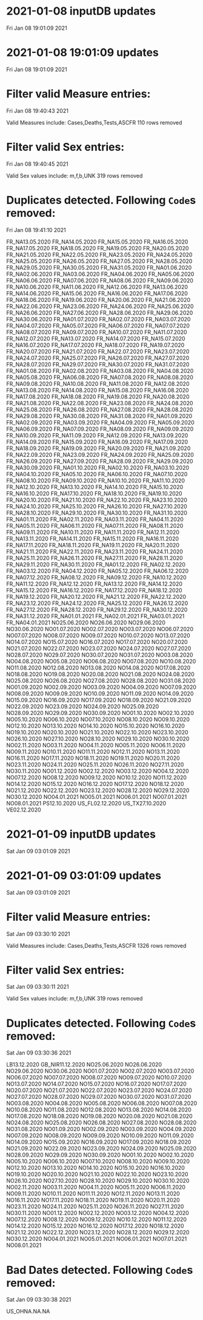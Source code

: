 
# 2021-01-08 inputDB updates 
 Fri Jan 08 19:01:09 2021 


# 2021-01-08 19:01:09 updates 
 Fri Jan 08 19:01:09 2021 


# Filter valid Measure entries: 
 Fri Jan 08 19:40:43 2021 

Valid Measures include: Cases,Deaths,Tests,ASCFR
 110 rows removed
# Filter valid Sex entries: 
 Fri Jan 08 19:40:45 2021 

Valid Sex values include: m,f,b,UNK
 319 rows removed
# Duplicates detected. Following `Code`s removed: 
 Fri Jan 08 19:41:10 2021 

FR_NA13.05.2020
FR_NA14.05.2020
FR_NA15.05.2020
FR_NA16.05.2020
FR_NA17.05.2020
FR_NA18.05.2020
FR_NA19.05.2020
FR_NA20.05.2020
FR_NA21.05.2020
FR_NA22.05.2020
FR_NA23.05.2020
FR_NA24.05.2020
FR_NA25.05.2020
FR_NA26.05.2020
FR_NA27.05.2020
FR_NA28.05.2020
FR_NA29.05.2020
FR_NA30.05.2020
FR_NA31.05.2020
FR_NA01.06.2020
FR_NA02.06.2020
FR_NA03.06.2020
FR_NA04.06.2020
FR_NA05.06.2020
FR_NA06.06.2020
FR_NA07.06.2020
FR_NA08.06.2020
FR_NA09.06.2020
FR_NA10.06.2020
FR_NA11.06.2020
FR_NA12.06.2020
FR_NA13.06.2020
FR_NA14.06.2020
FR_NA15.06.2020
FR_NA16.06.2020
FR_NA17.06.2020
FR_NA18.06.2020
FR_NA19.06.2020
FR_NA20.06.2020
FR_NA21.06.2020
FR_NA22.06.2020
FR_NA23.06.2020
FR_NA24.06.2020
FR_NA25.06.2020
FR_NA26.06.2020
FR_NA27.06.2020
FR_NA28.06.2020
FR_NA29.06.2020
FR_NA30.06.2020
FR_NA01.07.2020
FR_NA02.07.2020
FR_NA03.07.2020
FR_NA04.07.2020
FR_NA05.07.2020
FR_NA06.07.2020
FR_NA07.07.2020
FR_NA08.07.2020
FR_NA09.07.2020
FR_NA10.07.2020
FR_NA11.07.2020
FR_NA12.07.2020
FR_NA13.07.2020
FR_NA14.07.2020
FR_NA15.07.2020
FR_NA16.07.2020
FR_NA17.07.2020
FR_NA18.07.2020
FR_NA19.07.2020
FR_NA20.07.2020
FR_NA21.07.2020
FR_NA22.07.2020
FR_NA23.07.2020
FR_NA24.07.2020
FR_NA25.07.2020
FR_NA26.07.2020
FR_NA27.07.2020
FR_NA28.07.2020
FR_NA29.07.2020
FR_NA30.07.2020
FR_NA31.07.2020
FR_NA01.08.2020
FR_NA02.08.2020
FR_NA03.08.2020
FR_NA04.08.2020
FR_NA05.08.2020
FR_NA06.08.2020
FR_NA07.08.2020
FR_NA08.08.2020
FR_NA09.08.2020
FR_NA10.08.2020
FR_NA11.08.2020
FR_NA12.08.2020
FR_NA13.08.2020
FR_NA14.08.2020
FR_NA15.08.2020
FR_NA16.08.2020
FR_NA17.08.2020
FR_NA18.08.2020
FR_NA19.08.2020
FR_NA20.08.2020
FR_NA21.08.2020
FR_NA22.08.2020
FR_NA23.08.2020
FR_NA24.08.2020
FR_NA25.08.2020
FR_NA26.08.2020
FR_NA27.08.2020
FR_NA28.08.2020
FR_NA29.08.2020
FR_NA30.08.2020
FR_NA31.08.2020
FR_NA01.09.2020
FR_NA02.09.2020
FR_NA03.09.2020
FR_NA04.09.2020
FR_NA05.09.2020
FR_NA06.09.2020
FR_NA07.09.2020
FR_NA08.09.2020
FR_NA09.09.2020
FR_NA10.09.2020
FR_NA11.09.2020
FR_NA12.09.2020
FR_NA13.09.2020
FR_NA14.09.2020
FR_NA15.09.2020
FR_NA16.09.2020
FR_NA17.09.2020
FR_NA18.09.2020
FR_NA19.09.2020
FR_NA20.09.2020
FR_NA21.09.2020
FR_NA22.09.2020
FR_NA23.09.2020
FR_NA24.09.2020
FR_NA25.09.2020
FR_NA26.09.2020
FR_NA27.09.2020
FR_NA28.09.2020
FR_NA29.09.2020
FR_NA30.09.2020
FR_NA01.10.2020
FR_NA02.10.2020
FR_NA03.10.2020
FR_NA04.10.2020
FR_NA05.10.2020
FR_NA06.10.2020
FR_NA07.10.2020
FR_NA08.10.2020
FR_NA09.10.2020
FR_NA10.10.2020
FR_NA11.10.2020
FR_NA12.10.2020
FR_NA13.10.2020
FR_NA14.10.2020
FR_NA15.10.2020
FR_NA16.10.2020
FR_NA17.10.2020
FR_NA18.10.2020
FR_NA19.10.2020
FR_NA20.10.2020
FR_NA21.10.2020
FR_NA22.10.2020
FR_NA23.10.2020
FR_NA24.10.2020
FR_NA25.10.2020
FR_NA26.10.2020
FR_NA27.10.2020
FR_NA28.10.2020
FR_NA29.10.2020
FR_NA30.10.2020
FR_NA31.10.2020
FR_NA01.11.2020
FR_NA02.11.2020
FR_NA03.11.2020
FR_NA04.11.2020
FR_NA05.11.2020
FR_NA06.11.2020
FR_NA07.11.2020
FR_NA08.11.2020
FR_NA09.11.2020
FR_NA10.11.2020
FR_NA11.11.2020
FR_NA12.11.2020
FR_NA13.11.2020
FR_NA14.11.2020
FR_NA15.11.2020
FR_NA16.11.2020
FR_NA17.11.2020
FR_NA18.11.2020
FR_NA19.11.2020
FR_NA20.11.2020
FR_NA21.11.2020
FR_NA22.11.2020
FR_NA23.11.2020
FR_NA24.11.2020
FR_NA25.11.2020
FR_NA26.11.2020
FR_NA27.11.2020
FR_NA28.11.2020
FR_NA29.11.2020
FR_NA30.11.2020
FR_NA01.12.2020
FR_NA02.12.2020
FR_NA03.12.2020
FR_NA04.12.2020
FR_NA05.12.2020
FR_NA06.12.2020
FR_NA07.12.2020
FR_NA08.12.2020
FR_NA09.12.2020
FR_NA10.12.2020
FR_NA11.12.2020
FR_NA12.12.2020
FR_NA13.12.2020
FR_NA14.12.2020
FR_NA15.12.2020
FR_NA16.12.2020
FR_NA17.12.2020
FR_NA18.12.2020
FR_NA19.12.2020
FR_NA20.12.2020
FR_NA21.12.2020
FR_NA22.12.2020
FR_NA23.12.2020
FR_NA24.12.2020
FR_NA25.12.2020
FR_NA26.12.2020
FR_NA27.12.2020
FR_NA28.12.2020
FR_NA29.12.2020
FR_NA30.12.2020
FR_NA31.12.2020
FR_NA01.01.2021
FR_NA02.01.2021
FR_NA03.01.2021
FR_NA04.01.2021
NO25.06.2020
NO26.06.2020
NO29.06.2020
NO30.06.2020
NO01.07.2020
NO02.07.2020
NO03.07.2020
NO06.07.2020
NO07.07.2020
NO08.07.2020
NO09.07.2020
NO10.07.2020
NO13.07.2020
NO14.07.2020
NO15.07.2020
NO16.07.2020
NO17.07.2020
NO20.07.2020
NO21.07.2020
NO22.07.2020
NO23.07.2020
NO24.07.2020
NO27.07.2020
NO28.07.2020
NO29.07.2020
NO30.07.2020
NO31.07.2020
NO03.08.2020
NO04.08.2020
NO05.08.2020
NO06.08.2020
NO07.08.2020
NO10.08.2020
NO11.08.2020
NO12.08.2020
NO13.08.2020
NO14.08.2020
NO17.08.2020
NO18.08.2020
NO19.08.2020
NO20.08.2020
NO21.08.2020
NO24.08.2020
NO25.08.2020
NO26.08.2020
NO27.08.2020
NO28.08.2020
NO31.08.2020
NO01.09.2020
NO02.09.2020
NO03.09.2020
NO04.09.2020
NO07.09.2020
NO08.09.2020
NO09.09.2020
NO10.09.2020
NO11.09.2020
NO14.09.2020
NO15.09.2020
NO16.09.2020
NO17.09.2020
NO18.09.2020
NO21.09.2020
NO22.09.2020
NO23.09.2020
NO24.09.2020
NO25.09.2020
NO28.09.2020
NO29.09.2020
NO30.09.2020
NO01.10.2020
NO02.10.2020
NO05.10.2020
NO06.10.2020
NO07.10.2020
NO08.10.2020
NO09.10.2020
NO12.10.2020
NO13.10.2020
NO14.10.2020
NO15.10.2020
NO16.10.2020
NO19.10.2020
NO20.10.2020
NO21.10.2020
NO22.10.2020
NO23.10.2020
NO26.10.2020
NO27.10.2020
NO28.10.2020
NO29.10.2020
NO30.10.2020
NO02.11.2020
NO03.11.2020
NO04.11.2020
NO05.11.2020
NO06.11.2020
NO09.11.2020
NO10.11.2020
NO11.11.2020
NO12.11.2020
NO13.11.2020
NO16.11.2020
NO17.11.2020
NO18.11.2020
NO19.11.2020
NO20.11.2020
NO23.11.2020
NO24.11.2020
NO25.11.2020
NO26.11.2020
NO27.11.2020
NO30.11.2020
NO01.12.2020
NO02.12.2020
NO03.12.2020
NO04.12.2020
NO07.12.2020
NO08.12.2020
NO09.12.2020
NO10.12.2020
NO11.12.2020
NO14.12.2020
NO15.12.2020
NO16.12.2020
NO17.12.2020
NO18.12.2020
NO21.12.2020
NO22.12.2020
NO23.12.2020
NO28.12.2020
NO29.12.2020
NO30.12.2020
NO04.01.2021
NO05.01.2021
NO06.01.2021
NO07.01.2021
NO08.01.2021
PS12.10.2020
US_FL02.12.2020
US_TX27.10.2020
VE02.12.2020
# 2021-01-09 inputDB updates 
 Sat Jan 09 03:01:09 2021 


# 2021-01-09 03:01:09 updates 
 Sat Jan 09 03:01:09 2021 


# Filter valid Measure entries: 
 Sat Jan 09 03:30:10 2021 

Valid Measures include: Cases,Deaths,Tests,ASCFR
 1326 rows removed
# Filter valid Sex entries: 
 Sat Jan 09 03:30:11 2021 

Valid Sex values include: m,f,b,UNK
 319 rows removed
# Duplicates detected. Following `Code`s removed: 
 Sat Jan 09 03:30:36 2021 

LB13.12.2020
GB_NIR11.12.2020
NO25.06.2020
NO26.06.2020
NO29.06.2020
NO30.06.2020
NO01.07.2020
NO02.07.2020
NO03.07.2020
NO06.07.2020
NO07.07.2020
NO08.07.2020
NO09.07.2020
NO10.07.2020
NO13.07.2020
NO14.07.2020
NO15.07.2020
NO16.07.2020
NO17.07.2020
NO20.07.2020
NO21.07.2020
NO22.07.2020
NO23.07.2020
NO24.07.2020
NO27.07.2020
NO28.07.2020
NO29.07.2020
NO30.07.2020
NO31.07.2020
NO03.08.2020
NO04.08.2020
NO05.08.2020
NO06.08.2020
NO07.08.2020
NO10.08.2020
NO11.08.2020
NO12.08.2020
NO13.08.2020
NO14.08.2020
NO17.08.2020
NO18.08.2020
NO19.08.2020
NO20.08.2020
NO21.08.2020
NO24.08.2020
NO25.08.2020
NO26.08.2020
NO27.08.2020
NO28.08.2020
NO31.08.2020
NO01.09.2020
NO02.09.2020
NO03.09.2020
NO04.09.2020
NO07.09.2020
NO08.09.2020
NO09.09.2020
NO10.09.2020
NO11.09.2020
NO14.09.2020
NO15.09.2020
NO16.09.2020
NO17.09.2020
NO18.09.2020
NO21.09.2020
NO22.09.2020
NO23.09.2020
NO24.09.2020
NO25.09.2020
NO28.09.2020
NO29.09.2020
NO30.09.2020
NO01.10.2020
NO02.10.2020
NO05.10.2020
NO06.10.2020
NO07.10.2020
NO08.10.2020
NO09.10.2020
NO12.10.2020
NO13.10.2020
NO14.10.2020
NO15.10.2020
NO16.10.2020
NO19.10.2020
NO20.10.2020
NO21.10.2020
NO22.10.2020
NO23.10.2020
NO26.10.2020
NO27.10.2020
NO28.10.2020
NO29.10.2020
NO30.10.2020
NO02.11.2020
NO03.11.2020
NO04.11.2020
NO05.11.2020
NO06.11.2020
NO09.11.2020
NO10.11.2020
NO11.11.2020
NO12.11.2020
NO13.11.2020
NO16.11.2020
NO17.11.2020
NO18.11.2020
NO19.11.2020
NO20.11.2020
NO23.11.2020
NO24.11.2020
NO25.11.2020
NO26.11.2020
NO27.11.2020
NO30.11.2020
NO01.12.2020
NO02.12.2020
NO03.12.2020
NO04.12.2020
NO07.12.2020
NO08.12.2020
NO09.12.2020
NO10.12.2020
NO11.12.2020
NO14.12.2020
NO15.12.2020
NO16.12.2020
NO17.12.2020
NO18.12.2020
NO21.12.2020
NO22.12.2020
NO23.12.2020
NO28.12.2020
NO29.12.2020
NO30.12.2020
NO04.01.2021
NO05.01.2021
NO06.01.2021
NO07.01.2021
NO08.01.2021
# Bad Dates detected. Following `Code`s removed: 
 Sat Jan 09 03:30:38 2021 

US_OHNA.NA.NA